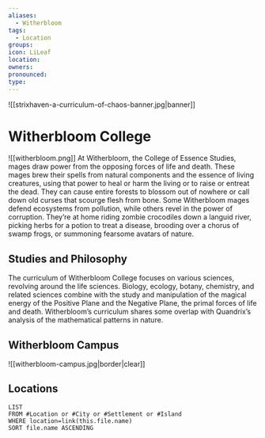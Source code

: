 ```yaml
---
aliases:
  - Witherbloom
tags:
  - Location
groups: 
icon: LiLeaf
location: 
owners: 
pronounced: 
type:
---
```


![[strixhaven-a-curriculum-of-chaos-banner.jpg|banner]]

# Witherbloom College

![[witherbloom.png]]
At Witherbloom, the College of Essence Studies, mages draw power from the opposing forces of life and death. These mages brew their spells from natural components and the essence of living creatures, using that power to heal or harm the living or to raise or entreat the dead. They can cause entire forests to blossom out of nowhere or call down old curses that scourge flesh from bone. Some Witherbloom mages defend ecosystems from pollution, while others revel in the power of corruption. They’re at home riding zombie crocodiles down a languid river, picking herbs for a potion to treat a disease, brooding over a chorus of swamp frogs, or summoning fearsome avatars of nature.

## Studies and Philosophy

The curriculum of Witherbloom College focuses on various sciences, revolving around the life sciences. Biology, ecology, botany, chemistry, and related sciences combine with the study and manipulation of the magical energy of the Positive Plane and the Negative Plane, the primal forces of life and death. Witherbloom’s curriculum shares some overlap with Quandrix’s analysis of the mathematical patterns in nature.

## Witherbloom Campus

![[witherbloom-campus.jpg|border|clear]]

## Locations

```dataview
LIST
FROM #Location or #City or #Settlement or #Island
WHERE location=link(this.file.name)
SORT file.name ASCENDING
```
